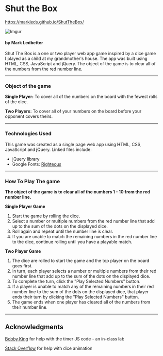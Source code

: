# Shut the Box
https://markleds.github.io/ShutTheBox/  

![Imgur](http://i.imgur.com/KkBikXum.jpg)  

#### by Mark Ledbetter

Shut The Box is a one or two player web app game inspired by a dice game I played as a child at my grandmother's house. The app was built using HTML, CSS, JavaScript and jQuery. The object of the game is to clear all of the numbers from the red number line.
___
### Object of the game
**Single Player:** To cover all of the numbers on the board with the fewest rolls of the dice.

**Two Players:** To cover all of your numbers on the board before your opponent covers theirs.
___
### Technologies Used
This game was created as a single page web app using HTML, CSS, JavaScript and jQuery. Linked files include:
 * jQuery library
 * Google Fonts: [Righteous](https://fonts.google.com/specimen/Righteous)
___
### How To Play The game
**The object of the game is to clear all of the numbers 1 - 10 from the red number line.**  

**Single Player Game**  
1. Start the game by rolling the dice.  
2. Select a number or multiple numbers from the red number line that add up to the sum of the dots on the displayed dice.  
3. Roll again and repeat until the number line is clear.
4. If you are unable to match the remaining numbers in the red number line to the dice, continue rolling until you have a playable match.

**Two Player Game**
1. The dice are rolled to start the game and the top player on the board goes first.
2. In turn, each player selects a number or multiple numbers from their red number line that add up to the sum of the dots on the displayed dice.
3. To complete the turn, click the "Play Selected Numbers" button.
4. If a player is unable to match any of the remaining numbers in their red number line to the sum of the dots on the displayed dice, that player ends their turn by clicking the "Play Selected Numbers" button.
5. The game ends when one player has cleared all of the numbers from their number line.
___

## Acknowledgments
[Bobby King](http://bobbydigital.website/) for help with the timer JS code - an in-class lab  


[Stack Overflow](http://stackoverflow.com/questions/14859322/css3-spin-animation) for help with dice animation
